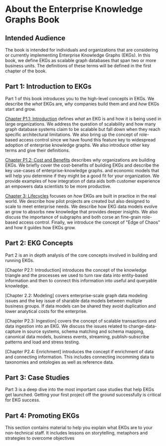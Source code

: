 # About the Enterprise Knowledge Graphs Book

## Intended Audience
The book is intended for individuals and organizations that are considering or currently implementing Enterprise Knowledge Graphs (EKGs).  In this book, we define EKGs as scalable graph databases that span two or more business units.  The definitions of these terms will be defined in the first chapter of the book.

## Part 1: Introduction to EKGs
Part 1 of this book introduces you to the high-level concepts in EKGs.  We describe the *what* EKGs are, *why* companies build them and and *how* EKGs start and grow.

[Chapter P1.1: Introduction](introduction.md) defines *what* an EKG is and how it is being used in large organizations.  We address the question of scalability and how many graph database systems claim to be scalable but fall down when they reach specific architectural limitations.  We also bring up the concept of role-based access control since we have found this feature key to widespread adoption of enterprise knowledge graphs.  We also introduce other key terms and give their definitions.

[Chapter P1.2: Cost and Benefits](ekg-cost-benefits.md) describes *why* organizations are building EKGs.  We briefly cover the cost-benefits of building EKGs and describe the key use-cases of enterprise-knowledge graphs. and economic models that will help you determine if they might be a good fit for your organization.  We provide examples of how integration of data aids both customer experience an empowers data scientists to be more productive.

[Chapter 3: Lifecycles](lifecycles.md) focuses on *how* EKGs are built in practice in the real world.  We describe how pilot projects are created but also designed to scale to meet enterprise needs.  We describe how EKG data models evolve an grow to absorbs new knowledge that provides deeper insights.  We also discuss the importance of subgraphs and both corse an fine-grain role-based access control.  Finally, we introduce the concept of "Edge of Chaos" and how it guides how EKGs grow.

## Part 2: EKG Concepts
Part 2 is an in depth analysis of the core concepts involved in building and running EKGs.

[Chapter P2.1: Introduction] introduces the concept of the knowledge triangle and the processes we used to turn raw data into entity-based information and then to connect this information into useful and queryable knowledge.

[Chapter 2.2: Modeling] covers enterprise-scale graph data modeling issues and the key issue of sharable data models between multiple business groups.  If data models can be shared they avoid duplication and lower analytical costs for the enterprise.

[Chapter P2.3: Ingestion] covers the concept of scalable transactions and data ingestion into an EKG.  We discuss the issues related to change-data-capture in source systems, schema matching and schema mapping, canonical data models, business events, streaming, publish-subscribe patterns and load and stress testing. 

[Chapter P2.4: Enrichment] introduces the concept if enrichment of data and connecting information.  This includes connecting incomming data to taxonomies and ontologies as well as reference data.

## Part 3: Case Studies
Part 3 is a deep dive into the most important case studies that help EKGs get launched.  Getting your first project off the ground successfully is critical for EKG success.

## Part 4: Promoting EKGs
This section contains material to help you explain what EKGs are to your non-technical staff.  It includes lessons on storytelling, metaphors and strategies to overcome objectives


